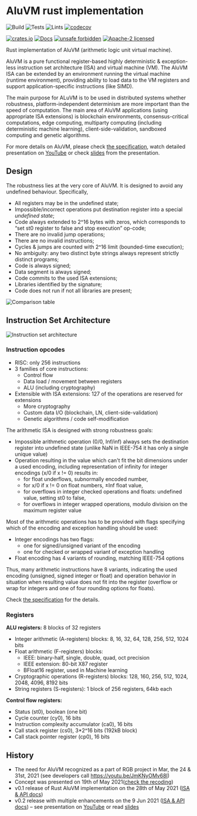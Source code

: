 # AluVM rust implementation

![Build](https://github.com/AluVM/rust-aluvm/workflows/Build/badge.svg)
![Tests](https://github.com/AluVM/rust-aluvm/workflows/Tests/badge.svg)
![Lints](https://github.com/AluVM/rust-aluvm/workflows/Lints/badge.svg)
[![codecov](https://codecov.io/gh/AluVM/rust-aluvm/branch/master/graph/badge.svg)](https://codecov.io/gh/AluVM/rust-aluvm)

[![crates.io](https://img.shields.io/crates/v/aluvm)](https://crates.io/crates/aluvm)
[![Docs](https://docs.rs/aluvm/badge.svg)](https://docs.rs/aluvm)
[![unsafe forbidden](https://img.shields.io/badge/unsafe-forbidden-success.svg)](https://github.com/rust-secure-code/safety-dance/)
[![Apache-2 licensed](https://img.shields.io/crates/l/aluvm)](./LICENSE)

Rust implementation of AluVM (arithmetic logic unit virtual machine).

AluVM is a pure functional register-based highly deterministic & exception-less instruction set architecture (ISA) and
virtual machine (VM). The AluVM ISA can be extended by an environment running the virtual machine (runtime environment),
providing ability to load data to the VM registers and support application-specific instructions (like SIMD).

The main purpose for ALuVM is to be used in distributed systems whether robustness, platform-independent determinism are
more important than the speed of computation. The main area of AluVM applications (using appropriate ISA extensions) is
blockchain environments, consensus-critical computations, edge computing, multiparty computing (including deterministic
machine learning), client-side-validation, sandboxed computing and genetic algorithms.

For more details on AluVM, please check [the specification][AluVM], watch detailed presentation on [YouTube] or
check [slides] from the presentation.

## Design

The robustness lies at the very core of AluVM. It is designed to avoid any undefined behaviour. Specifically,

* All registers may be in the undefined state;
* Impossible/incorrect operations put destination register into a special *undefined state*;
* Code always extended to 2^16 bytes with zeros, which corresponds to “set st0 register to false and stop execution”
  op-code;
* There are no invalid jump operations;
* There are no invalid instructions;
* Cycles & jumps are counted with 2^16 limit (bounded-time execution);
* No ambiguity: any two distinct byte strings always represent strictly distinct programs;
* Code is always signed;
* Data segment is always signed;
* Code commits to the used ISA extensions;
* Libraries identified by the signature;
* Code does not run if not all libraries are present;

![Comparison table](doc/comparison.png)

## Instruction Set Architecture

![Instruction set architecture](doc/isa.png)

### Instruction opcodes

- RISC: only 256 instructions
- 3 families of core instructions:
    * Control flow
    * Data load / movement between registers
    * ALU (including cryptography)
- Extensible with ISA extensions: 127 of the operations are reserved for extensions
    * More cryptography
    * Custom data I/O (blockchain, LN, client-side-validation)
    * Genetic algorithms / code self-modification

The arithmetic ISA is designed with strong robustness goals:

- Impossible arithmetic operation (0/0, Inf/inf) always sets the destination register into undefined state (unlike NaN
  in IEEE-754 it has only a single unique value)
- Operation resulting in the value which can't fit the bit dimensions under a used encoding, including representation of
  infinity for integer encodings (x/0 if x != 0) results in:
    * for float underflows, subnormally encoded number,
    * for x/0 if x != 0 on float numbers, ±Inf float value,
    * for overflows in integer checked operations and floats: undefined value, setting st0 to false,
    * for overflows in integer wrapped operations, modulo division on the maximum register value

Most of the arithmetic operations has to be provided with flags specifying which of the encoding and exception handling
should be used:

* Integer encodings has two flags:
    - one for signed/unsigned variant of the encoding
    - one for checked or wrapped variant of exception handling
* Float encoding has 4 variants of rounding, matching IEEE-754 options

Thus, many arithmetic instructions have 8 variants, indicating the used encoding (unsigned, signed integer or float) and
operation behavior in situation when resulting value does not fit into the register (overflow or wrap for integers and
one of four rounding options for floats).

Check [the specification][AluVM] for the details.

### Registers

**ALU registers:** 8 blocks of 32 registers

- Integer arithmetic (A-registers) blocks: 8, 16, 32, 64, 128, 256, 512, 1024 bits
- Float arithmetic (F-registers) blocks:
    * IEEE: binary-half, single, double, quad, oct precision
    * IEEE extension: 80-bit X87 register
    * BFloat16 register, used in Machine learning
- Cryptographic operations (R-registers) blocks: 128, 160, 256, 512, 1024, 2048, 4096, 8192 bits
- String registers (S-registers): 1 block of 256 registers, 64kb each

**Control flow registers:**

- Status (st0), boolean (one bit)
- Cycle counter (cy0), 16 bits
- Instruction complexity accumulator (ca0), 16 bits
- Call stack register (cs0), 3*2^16 bits (192kB block)
- Call stack pointer register (cp0), 16 bits

## History

- The need for AluVM recognized as a part of RGB project in Mar, the 24 & 31st, 2021 (see developers call
  <https://youtu.be/JmKNyOMv68I>)
- Concept was presented on 19th of May 2021([check the recoding](https://youtu.be/Mma0oyiVbSE))
- v0.1 release of Rust AluVM implementation on the 28th of May 2021
  ([ISA & API docs](https://docs.rs/aluvm/0.1.0/alure/))
- v0.2 release with multiple enhancements on the 9 Jun 2021 ([ISA & API docs](https://docs.rs/aluvm/0.2.1/aluvm/)) – see
  presentation on [YouTube] or read [slides]

[AluVM]: https://github.com/AluVM/aluvm-spec

[YouTube]: https://www.youtube.com/watch?v=brfWta7XXFQ

[slides]: https://github.com/LNP-BP/presentations/blob/master/Presentation%20slides/AluVM.pdf
